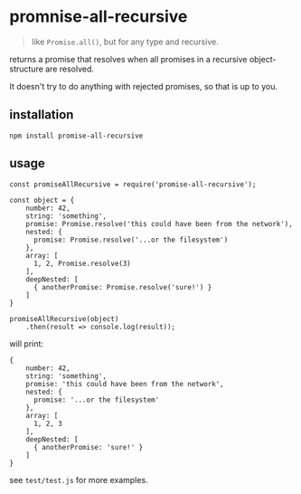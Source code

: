 # promnise-all-recursive

> like `Promise.all()`, but for any type and recursive.

returns a promise that resolves when all promises in a recursive object-structure are resolved.

It doesn't try to do anything with rejected promises, so that is up to you.

## installation

    npm install promise-all-recursive

## usage

    const promiseAllRecursive = require('promise-all-recursive');

    const object = {
        number: 42,
        string: 'something',
        promise: Promise.resolve('this could have been from the network'),
        nested: {
          promise: Promise.resolve('...or the filesystem')
        },
        array: [
          1, 2, Promise.resolve(3)
        ],
        deepNested: [
          { anotherPromise: Promise.resolve('sure!') }
        ]
    }

    promiseAllRecursive(object)
        .then(result => console.log(result));

will print:

    {
        number: 42,
        string: 'something',
        promise: 'this could have been from the network',
        nested: {
          promise: '...or the filesystem'
        },
        array: [
          1, 2, 3
        ],
        deepNested: [
          { anotherPromise: 'sure!' }
        ]
    }

see `test/test.js` for more examples.
